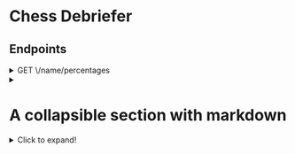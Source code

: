 # Chess Debriefer
## Endpoints
<details>
	<summary>GET \/name/percentages</summary>
	
	### URI parameters
	* **opponent** : (optional) find only the matches played against this opponent
	* **from** : (optional)
</details>

<details>
	<summary></summary>
	

</details>

# A collapsible section with markdown
<details>
  <summary>Click to expand!</summary>
  
  ## Heading
  1. A numbered
  2. list
     * With some
     * Sub bullets
</details>
